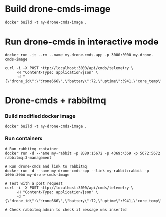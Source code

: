 # Build drone-cmds-image
```
docker build -t my-drone-cmds-image .
```

# Run drone-cmds in interactive mode
```
docker run -it --rm --name my-drone-cmds-app -p 3000:3000 my-drone-cmds-image

curl -i -X POST http://localhost:3000/api/cmds/telemetry \
     -H "Content-Type: application/json" \
     -d "{\"drone_id\":\"drone666\",\"battery\":72,\"uptime\":6941,\"core_temp\":21}"
```

# Drone-cmds + rabbitmq
### Build modified docker image
```
docker build -t my-drone-cmds-image .
```

### Run containers
```
# Run rabbitmq container
docker run -d --name my-rabbit -p 8080:15672 -p 4369:4369 -p 5672:5672 rabbitmq:3-management

# Run drone-cmds and link to rabbitmq
docker run -d --name my-drone-cmds-app --link my-rabbit:rabbit -p 3000:3000 my-drone-cmds-image

# Test with a post request
curl -i -X POST http://localhost:3000/api/cmds/telemetry \
     -H "Content-Type: application/json" \
     -d "{\"drone_id\":\"drone666\",\"battery\":72,\"uptime\":6941,\"core_temp\":21}"

# Check rabbitmq admin to check if message was inserted
```
